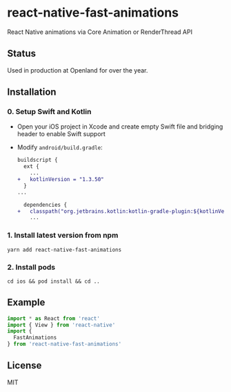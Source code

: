 <!-- Bootstrapped with make-react-native-package v0.60.3 -->

# react-native-fast-animations
React Native animations via Core Animation or RenderThread API

## Status

Used in production at Openland for over the year.

## Installation

### 0. Setup Swift and Kotlin

- Open your iOS project in Xcode and create empty Swift file and bridging header to enable Swift support
- Modify `android/build.gradle`:

  ```diff
  buildscript {
    ext {
      ...
  +   kotlinVersion = "1.3.50"
    }
  ...

    dependencies {
  +   classpath("org.jetbrains.kotlin:kotlin-gradle-plugin:${kotlinVersion}")
      ...
  ```

### 1. Install latest version from npm

`yarn add react-native-fast-animations`

### 2. Install pods

`cd ios && pod install && cd ..`

## Example

```jsx
import * as React from 'react'
import { View } from 'react-native'
import {
  FastAnimations
} from 'react-native-fast-animations'

```

## License

MIT
